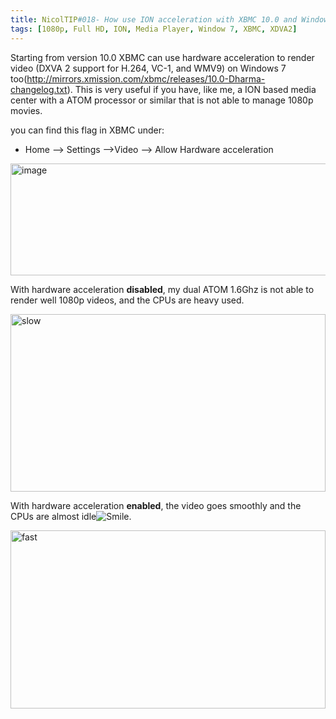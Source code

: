 ```yaml
---
title: NicolTIP#018- How use ION acceleration with XBMC 10.0 and Windows 7
tags: [1080p, Full HD, ION, Media Player, Window 7, XBMC, XDVA2]
---
```

<p>Starting from version 10.0 XBMC can use hardware acceleration to render video (DXVA 2 support for H.264, VC-1, and WMV9) on Windows 7 too(<a href="http://mirrors.xmission.com/xbmc/releases/10.0-Dharma-changelog.txt">http://mirrors.xmission.com/xbmc/releases/10.0-Dharma-changelog.txt</a>). This is very useful if you have, like me, a ION based media center with a ATOM processor or similar that is not able to manage 1080p movies.</p>  <p>you can find this flag in XBMC under:</p>  <ul>   <li>Home –&gt; Settings –&gt;Video –&gt; Allow Hardware acceleration </li> </ul>  <p><a href="https://msdnshared.blob.core.windows.net/media/MSDNBlogsFS/prod.evol.blogs.msdn.com/CommunityServer.Blogs.Components.WeblogFiles/00/00/00/49/62/metablogapi/1665.image_09297B85.png" original-url="http://blogs.msdn.com/cfs-file.ashx/__key/CommunityServer-Blogs-Components-WeblogFiles/00-00-00-49-62-metablogapi/1665.image_5F00_09297B85.png"><img style="background-image: none; border-right-width: 0px; padding-left: 0px; padding-right: 0px; display: block; float: none; border-top-width: 0px; border-bottom-width: 0px; margin-left: auto; border-left-width: 0px; margin-right: auto; padding-top: 0px" title="image" border="0" alt="image" src="https://msdnshared.blob.core.windows.net/media/MSDNBlogsFS/prod.evol.blogs.msdn.com/CommunityServer.Blogs.Components.WeblogFiles/00/00/00/49/62/metablogapi/6545.image_thumb_5D94E923.png" original-url="http://blogs.msdn.com/cfs-file.ashx/__key/CommunityServer-Blogs-Components-WeblogFiles/00-00-00-49-62-metablogapi/6545.image_5F00_thumb_5F00_5D94E923.png" width="520" height="179" /></a></p>  <p>With hardware acceleration <strong>disabled</strong>, my dual ATOM 1.6Ghz is not able to render well 1080p videos, and the CPUs are heavy used.</p>  <p><a href="https://msdnshared.blob.core.windows.net/media/MSDNBlogsFS/prod.evol.blogs.msdn.com/CommunityServer.Blogs.Components.WeblogFiles/00/00/00/49/62/metablogapi/7127.slow_26C76852.png" original-url="http://blogs.msdn.com/cfs-file.ashx/__key/CommunityServer-Blogs-Components-WeblogFiles/00-00-00-49-62-metablogapi/7127.slow_5F00_26C76852.png"><img style="background-image: none; border-right-width: 0px; padding-left: 0px; padding-right: 0px; display: block; float: none; border-top-width: 0px; border-bottom-width: 0px; margin-left: auto; border-left-width: 0px; margin-right: auto; padding-top: 0px" title="slow" border="0" alt="slow" src="https://msdnshared.blob.core.windows.net/media/MSDNBlogsFS/prod.evol.blogs.msdn.com/CommunityServer.Blogs.Components.WeblogFiles/00/00/00/49/62/metablogapi/7853.slow_thumb_42943DB1.png" original-url="http://blogs.msdn.com/cfs-file.ashx/__key/CommunityServer-Blogs-Components-WeblogFiles/00-00-00-49-62-metablogapi/7853.slow_5F00_thumb_5F00_42943DB1.png" width="504" height="284" /></a></p>  <p>With hardware acceleration <strong>enabled</strong>, the video goes smoothly and the CPUs are almost idle<img style="border-bottom-style: none; border-right-style: none; border-top-style: none; border-left-style: none" class="wlEmoticon wlEmoticon-smile" alt="Smile" src="https://msdnshared.blob.core.windows.net/media/MSDNBlogsFS/prod.evol.blogs.msdn.com/CommunityServer.Blogs.Components.WeblogFiles/00/00/00/49/62/metablogapi/6557.wlEmoticon-smile_5BCBCF84.png" original-url="http://blogs.msdn.com/cfs-file.ashx/__key/CommunityServer-Blogs-Components-WeblogFiles/00-00-00-49-62-metablogapi/6557.wlEmoticon_2D00_smile_5F00_5BCBCF84.png" />.</p>  <p><a href="https://msdnshared.blob.core.windows.net/media/MSDNBlogsFS/prod.evol.blogs.msdn.com/CommunityServer.Blogs.Components.WeblogFiles/00/00/00/49/62/metablogapi/5808.fast_28FBC910.png" original-url="http://blogs.msdn.com/cfs-file.ashx/__key/CommunityServer-Blogs-Components-WeblogFiles/00-00-00-49-62-metablogapi/5808.fast_5F00_28FBC910.png"><img style="background-image: none; border-right-width: 0px; padding-left: 0px; padding-right: 0px; display: block; float: none; border-top-width: 0px; border-bottom-width: 0px; margin-left: auto; border-left-width: 0px; margin-right: auto; padding-top: 0px" title="fast" border="0" alt="fast" src="https://msdnshared.blob.core.windows.net/media/MSDNBlogsFS/prod.evol.blogs.msdn.com/CommunityServer.Blogs.Components.WeblogFiles/00/00/00/49/62/metablogapi/6076.fast_thumb_58E27C9F.png" original-url="http://blogs.msdn.com/cfs-file.ashx/__key/CommunityServer-Blogs-Components-WeblogFiles/00-00-00-49-62-metablogapi/6076.fast_5F00_thumb_5F00_58E27C9F.png" width="504" height="285" /></a></p>

